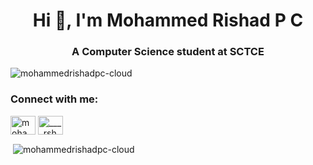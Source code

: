 <h1 align="center">Hi 👋, I'm Mohammed Rishad P C</h1>
<h3 align="center">A Computer Science student at SCTCE</h3>

<p align="left"> <img src="https://komarev.com/ghpvc/?username=mohammedrishadpc-cloud&label=Profile%20views&color=0e75b6&style=flat" alt="mohammedrishadpc-cloud" /> </p>

<h3 align="left">Connect with me:</h3>
<p align="left">
<a href="https://linkedin.com/in/mohammed rishad" target="blank"><img align="center" src="https://raw.githubusercontent.com/rahuldkjain/github-profile-readme-generator/master/src/images/icons/Social/linked-in-alt.svg" alt="mohammed rishad" height="30" width="40" /></a>
<a href="https://instagram.com/____rshd_____" target="blank"><img align="center" src="https://raw.githubusercontent.com/rahuldkjain/github-profile-readme-generator/master/src/images/icons/Social/instagram.svg" alt="____rshd_____" height="30" width="40" /></a>
</p>

<p>&nbsp;<img align="center" src="https://github-readme-stats.vercel.app/api?username=mohammedrishadpc-cloud&show_icons=true&locale=en" alt="mohammedrishadpc-cloud" /></p>
